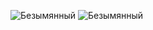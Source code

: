 ![Безымянный](https://github.com/DumSp1ro/DemoEkz/assets/146105715/a925f3d9-0ad3-4547-8b27-376a9413c6c8)
![Безымянный](https://github.com/DumSp1ro/DemoEkz/assets/146105715/d36e2755-3336-4056-98a6-26ea7fe71c51)
